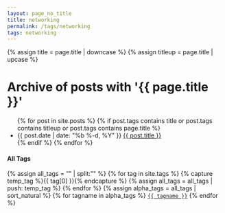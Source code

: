 ```yaml
---
layout: page_no_title
title: networking
permalink: /tags/networking
tags: networking
---
```



{% assign title = page.title | downcase %}
{% assign titleup = page.title | upcase %}
<h1>Archive of posts with '{{ page.title }}'</h1>
<ul class="posts">
{% for post in site.posts %}
  {% if post.tags contains title or post.tags contains titleup or post.tags contains page.title %}
    <li>
      <span class="post-date">{{ post.date | date: "%b %-d, %Y" }}</span>
      <a class="post-link" href="{{ post.url | relative_url }}">{{ post.title }}</a>
    </li>
  {% endif %}
{% endfor %}
</ul>
<p>
			<h4>All Tags</h4>
			{% assign all_tags = "" | split:"" %}
			{% for tag in site.tags %}
				{% capture temp_tag %}{{ tag[0] }}{% endcapture %}
				{% assign all_tags = all_tags | push: temp_tag %}
			{% endfor %}
			{% assign alpha_tags = all_tags | sort_natural %}
			{% for tagname in alpha_tags %}
			  <a href="/tags/{{ tagname }}.html"><code class="highligher-rouge"><nobr>{{ tagname }}</nobr></code></a>
			{% endfor %}
			</p>